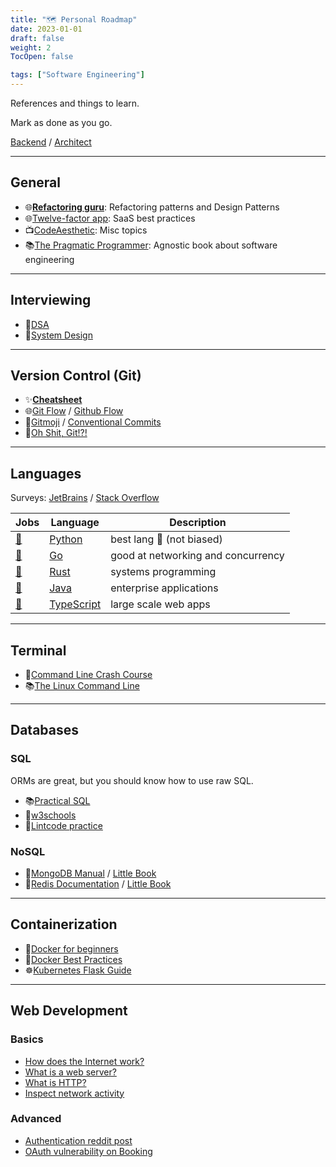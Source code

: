 ```yaml
---
title: "🗺️ Personal Roadmap"
date: 2023-01-01
draft: false
weight: 2
TocOpen: false

tags: ["Software Engineering"]
---
```


References and things to learn.

<!--more-->

Mark as done as you go.

[Backend](https://roadmap.sh/backend/)
/ [Architect](https://roadmap.sh/software-architect/)

---

## General

- 🌐[**Refactoring guru**](https://refactoring.guru): Refactoring patterns and Design Patterns
- 🌐[Twelve-factor app](https://12factor.net/): SaaS best practices
- 📺[CodeAesthetic](https://www.youtube.com/@CodeAesthetic): Misc topics
- 📚[The Pragmatic Programmer](https://pragprog.com/titles/tpp20/the-pragmatic-programmer-20th-anniversary-edition/): Agnostic book about software engineering

---

## Interviewing

- 📝[DSA](/dsa)
- 📝[System Design](/posts/system-design/)

---

## Version Control (Git)

- ✨[**Cheatsheet**](https://training.github.com/downloads/github-git-cheat-sheet/)
- 🌐[Git Flow](https://nvie.com/posts/a-successful-git-branching-model/) / [Github Flow](https://docs.github.com/en/get-started/quickstart/github-flow)
- 🔨[Gitmoji](https://gitmoji.dev/) / [Conventional Commits](https://www.conventionalcommits.org/en/v1.0.0/)
- 💩[Oh Shit, Git!?!](https://ohshitgit.com/)

</details>

---

## Languages

Surveys: [JetBrains](https://www.jetbrains.com/lp/devecosystem-2022/) / [Stack Overflow](https://survey.stackoverflow.co/2022/)

| Jobs                                                                       | Language                  | Description                        |
| -------------------------------------------------------------------------- | ------------------------- | ---------------------------------- |
| [💼](https://www.linkedin.com/jobs/search/?keywords=python&location=Spain) | [Python](/python)         | best lang 🐍 (not biased)          |
| [💼](https://www.linkedin.com/jobs/search/?keywords=Golang&location=Spain) | [Go](/go)                 | good at networking and concurrency |
| [💼](https://www.linkedin.com/jobs/search/?keywords=rust&location=Spain)   | [Rust](/rust)             | systems programming                |
| [💼](https://www.linkedin.com/jobs/search/?keywords=java&location=Spain)   | [Java](/java)             | enterprise applications            |
| [💼](https://www.linkedin.com/jobs/search/?keywords=nodejs&location=Spain) | [TypeScript](/typescript) | large scale web apps               |

---

## Terminal

- 📝[Command Line Crash Course](https://developer.mozilla.org/en-US/docs/Learn/Tools_and_testing/Understanding_client-side_tools/Command_line)
- 📚[The Linux Command Line](https://nostarch.com/tlcl2)

---

## Databases

### SQL

ORMs are great, but you should know how to use raw SQL.

- 📚[Practical SQL](https://www.practicalsql.com/)
- 📝[w3schools](https://www.w3schools.com/sql/)
- 🥋[Lintcode practice](https://www.lintcode.com/problem/?typeId=3)

### NoSQL

- 📗[MongoDB Manual](https://www.mongodb.com/docs/manual) / [Little Book](https://www.openmymind.net/2011/3/28/The-Little-MongoDB-Book/)
- 📕[Redis Documentation](https://redis.io/docs/manual/) / [Little Book](https://www.openmymind.net/2012/1/23/The-Little-Redis-Book/)

---

## Containerization

- 🐋[Docker for beginners](https://testdriven.io/blog/docker-for-beginners/)
- 🎨[Docker Best Practices](https://testdriven.io/blog/docker-best-practices/)
- ☸️[Kubernetes Flask Guide](https://testdriven.io/blog/running-flask-on-kubernetes/)

---

## Web Development

### Basics

- [How does the Internet work?](https://tutorial.djangogirls.org/en/how_the_internet_works/)
- [What is a web server?](https://developer.mozilla.org/en-US/docs/Learn/Common_questions/What_is_a_web_server)
- [What is HTTP?](https://www.cloudflare.com/en-gb/learning/ddos/glossary/hypertext-transfer-protocol-http/)
- [Inspect network activity](https://developer.chrome.com/docs/devtools/network/)

### Advanced

- [Authentication reddit post](https://www.reddit.com/r/nextjs/comments/svr3zy/authentication_with_nextjs_the_dos_and_donts_and/)
- [OAuth vulnerability on Booking](https://salt.security/blog/traveling-with-oauth-account-takeover-on-booking-com)
